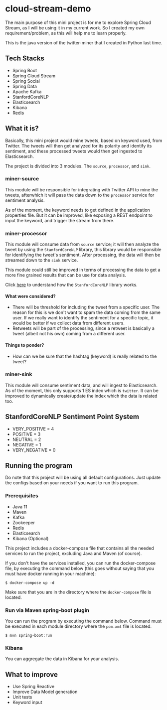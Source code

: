 # cloud-stream-demo

The main purpose of this mini project is for me to explore Spring Cloud Stream, as I will be using it in my current work. So I created my own requirement/problem, as this will help me to learn properly.

This is the java version of the twitter-miner that I created in Python last time.

## Tech Stacks
- Spring Boot
- Spring Cloud Stream
- Spring Social
- Spring Data
- Apache Kafka
- StanfordCoreNLP
- Elasticsearch
- Kibana
- Redis

## What it is?

Basically, this mini project would mine tweets, based on keyword used, from Twitter. The tweets will then get analyzed for its polarity and identify its sentiment, and these processed tweets would then get ingested to Elasticsearch.

The project is divided into 3 modules. The `source`, `processor`, and `sink`.

### miner-source

This module will be responsible for integrating with Twitter API to mine the tweets, afterwhich it will pass the data down to the `processor` service for sentiment analysis.

As of the moment, the keyword needs to get defined in the application properties file. But it can be improved, like exposing a REST endpoint to input the keyword, and trigger the stream from there.

### miner-processor

This module will consume data from `source` service; it will then analyze the tweet by using the `StanfordCoreNLP` library, this library would be responsible for identifying the tweet's sentiment. After processing, the data will then be streamed down to the `sink` service.

This module could still be improved in terms of processing the data to get a more fine grained results that can be use for data analysis.

Click [here](https://nlp.stanford.edu/sentiment/) to understand how the `StanfordCoreNLP` library works.

#### What were considered?
- There will be threshold for including the tweet from a specific user. The reason for this is we don't want to spam the data coming from the same user. If we really want to identify the sentiment for a specific topic, it would be better if we collect data from different users.
- Retweets will be part of the processing, since a retweet is basically a tweet (albeit not his own) coming from a different user.

#### Things to ponder?
- How can we be sure that the hashtag (keyword) is really related to the tweet?

### miner-sink

This module will consume sentiment data, and will ingest to Elasticsearch. As of the moment, this only supports 1 ES index which is `twitter`. It can be improved to dynamically create/update the index which the data is related too.

## StanfordCoreNLP Sentiment Point System
- VERY_POSITIVE = 4
- POSITIVE = 3
- NEUTRAL = 2
- NEGATIVE = 1
- VERY_NEGATIVE = 0

## Running the program

Do note that this project will be using all default configurations. Just update the configs based on your needs if you want to run this program.

### Prerequisites
- Java 11
- Maven
- Kafka
- Zookeeper
- Redis
- Elasticsearch
- Kibana (Optional)

This project includes a docker-compose file that contains all the needed services to run the project, excluding Java and Maven (of course). 

If you don't have the services installed, you can run the docker-compose file, by executing the command below (this goes without saying that you must have docker running in your machine):
```shell
$ docker-compose up -d
```
Make sure that you are in the directory where the `docker-compose` file is located.

### Run via Maven spring-boot plugin

You can run the program by executing the command below. Command must be executed in each module directory where the `pom.xml` file is located.
```shell
$ mvn spring-boot:run
```

### Kibana

You can aggregate the data in Kibana for your analysis.

## What to improve
- Use Spring Reactive
- Improve Data Model generation
- Unit tests
- Keyword input